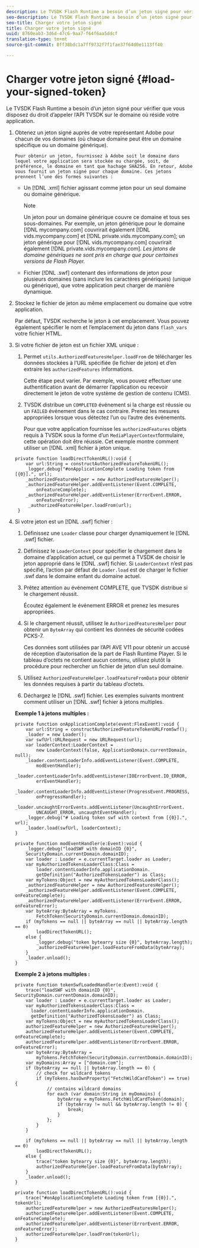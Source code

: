 ```yaml
---
description: Le TVSDK Flash Runtime a besoin d’un jeton signé pour vérifier que vous disposez du droit d’appeler l’API TVSDK sur le domaine où réside votre application.
seo-description: Le TVSDK Flash Runtime a besoin d’un jeton signé pour vérifier que vous disposez du droit d’appeler l’API TVSDK sur le domaine où réside votre application.
seo-title: Charger votre jeton signé
title: Charger votre jeton signé
uuid: 8760eab3-3d6d-47c6-9aa7-f64f6aa5ddcf
translation-type: tm+mt
source-git-commit: 8ff38bdc1a7ff9732f7f1fae37f64d0e1113ff40

---
```



# Charger votre jeton signé {#load-your-signed-token}

Le TVSDK Flash Runtime a besoin d’un jeton signé pour vérifier que vous disposez du droit d’appeler l’API TVSDK sur le domaine où réside votre application.

1. Obtenez un jeton signé auprès de votre représentant Adobe pour chacun de vos domaines (où chaque domaine peut être un domaine spécifique ou un domaine générique).

       Pour obtenir un jeton, fournissez à Adobe soit le domaine dans lequel votre application sera stockée ou chargée, soit, de préférence, le domaine en tant que hachage SHA256. En retour, Adobe vous fournit un jeton signé pour chaque domaine. Ces jetons prennent l’une des formes suivantes :
   
   * Un [!DNL .xml] fichier agissant comme jeton pour un seul domaine ou domaine générique.

      >[!NOTE]
      >
      >Un jeton pour un domaine générique couvre ce domaine et tous ses sous-domaines. Par exemple, un jeton générique pour le domaine [!DNL mycompany.com] couvrirait également [!DNL vids.mycompany.com] et [!DNL private.vids.mycompany.com]; un jeton générique pour [!DNL vids.mycompany.com] couvrirait également [!DNL private.vids.mycompany.com]. *Les jetons de domaine génériques ne sont pris en charge que pour certaines versions de Flash Player.*

   * Fichier [!DNL .swf] contenant des informations de jeton pour plusieurs domaines (sans inclure les caractères génériques) (unique ou générique), que votre application peut charger de manière dynamique.

1. Stockez le fichier de jeton au même emplacement ou domaine que votre application.

   Par défaut, TVSDK recherche le jeton à cet emplacement. Vous pouvez également spécifier le nom et l’emplacement du jeton dans `flash_vars` votre fichier HTML.
1. Si votre fichier de jeton est un fichier XML unique :
   1. Permet `utils.AuthorizedFeaturesHelper.loadFrom` de télécharger les données stockées à l’URL spécifiée (le fichier de jeton) et d’en extraire les `authorizedFeatures` informations.

      Cette étape peut varier. Par exemple, vous pouvez effectuer une authentification avant de démarrer l’application ou recevoir directement le jeton de votre système de gestion de contenu (CMS).

   1. TVSDK distribue un `COMPLETED` événement si la charge est réussie ou un `FAILED` événement dans le cas contraire. Prenez les mesures appropriées lorsque vous détectez l’un ou l’autre des événements.

      Pour que votre application fournisse les `authorizedFeatures` objets requis à TVSDK sous la forme d’un `MediaPlayerContext`formulaire, cette opération doit être réussie.
   Cet exemple montre comment utiliser un [!DNL .xml] fichier à jeton unique.

   ```
   private function loadDirectTokenURL():void { 
       var url:String = constructAuthorizedFeatureTokenURL(); 
       _logger.debug("#onApplicationComplete Loading token from [{0}].", url); 
       _authorizedFeatureHelper = new AuthorizedFeaturesHelper(); 
       _authorizedFeatureHelper.addEventListener(Event.COMPLETE,  
           onFeatureComplete); 
       _authorizedFeatureHelper.addEventListener(ErrorEvent.ERROR,  
           onFeatureError); 
        _authorizedFeatureHelper.loadFrom(url); 
    }
   ```

1. Si votre jeton est un [!DNL .swf] fichier :
   1. Définissez une `Loader` classe pour charger dynamiquement le [!DNL .swf] fichier.
   1. Définissez le `LoaderContext` pour spécifier le chargement dans le domaine d’application actuel, ce qui permet à TVSDK de choisir le jeton approprié dans le [!DNL .swf] fichier. Si `LoaderContext` n’est pas spécifié, l’action par défaut de `Loader.load` est de charger le fichier .swf dans le domaine enfant du domaine actuel.
   1. Prêtez attention au événement COMPLETE, que TVSDK distribue si le chargement réussit.

      Écoutez également le événement ERROR et prenez les mesures appropriées.
   1. Si le chargement réussit, utilisez le `AuthorizedFeaturesHelper` pour obtenir un `ByteArray` qui contient les données de sécurité codées PCKS-7.

      Ces données sont utilisées par l’API AVE V11 pour obtenir un accusé de réception d’autorisation de la part de Flash Runtime Player. Si le tableau d’octets ne contient aucun contenu, utilisez plutôt la procédure pour rechercher un fichier de jeton d’un seul domaine.
   1. Utilisez `AuthorizedFeatureHelper.loadFeatureFromData` pour obtenir les données requises à partir du tableau d’octets.
   1. Déchargez le [!DNL .swf] fichier.
   Les exemples suivants montrent comment utiliser un [!DNL .swf] fichier à jetons multiples.

   **Exemple 1 à jetons multiples :**

   ```
   private function onApplicationComplete(event:FlexEvent):void { 
       var url:String = constructAuthorizedFeatureTokenURLFromSwf();   
       _loader = new Loader(); 
       var swfUrl:URLRequest = new URLRequest(url); 
       var loaderContext:LoaderContext =  
           new LoaderContext(false, ApplicationDomain.currentDomain, null); 
       _loader.contentLoaderInfo.addEventListener(Event.COMPLETE,  
           modEventHandler); 
       _loader.contentLoaderInfo.addEventListener(IOErrorEvent.IO_ERROR,  
           errEventHandler); 
       _loader.contentLoaderInfo.addEventListener(ProgressEvent.PROGRESS,  
           onProgressHandler); 
       _loader.uncaughtErrorEvents.addEventListener(UncaughtErrorEvent. 
           UNCAUGHT_ERROR, uncaughtEventHandler); 
       _logger.debug("# Loading token swf with context from [{0}].", url); 
       _loader.load(swfUrl, loaderContext); 
   } 
   
   private function modEventHandler(e:Event):void { 
       _logger.debug("loadSWF with domainID {0}",  
       SecurityDomain.currentDomain.domainID); 
       var loader : Loader = e.currentTarget.loader as Loader; 
       var myAuthorizedTokensLoaderClass:Class =  
           loader.contentLoaderInfo.applicationDomain. 
           getDefinition("AuthorizedTokensLoader") as Class; 
       var myTokens:Object = new myAuthorizedTokensLoaderClass(); 
       _authorizedFeatureHelper = new AuthorizedFeaturesHelper(); 
       _authorizedFeatureHelper.addEventListener(Event.COMPLETE, onFeatureComplete); 
       _authorizedFeatureHelper.addEventListener(ErrorEvent.ERROR, onFeatureError); 
       var byteArray:ByteArray = myTokens. 
           FetchToken(SecurityDomain.currentDomain.domainID); 
       if (myTokens == null || byteArray == null || byteArray.length == 0) 
           loadDirectTokenURL(); 
       else { 
           _logger.debug("token bytearry size {0}", byteArray.length); 
           _authorizedFeatureHelper.loadFeatureFromData(byteArray); 
       } 
       _loader.unload(); 
   } 
   ```

   **Exemple 2 à jetons multiples :**

   ```
   private function tokenSwfLoadedHandler(e:Event):void { 
       trace("loadSWF with domainID {0}", SecurityDomain.currentDomain.domainID); 
       var loader : Loader = e.currentTarget.loader as Loader; 
       var myAuthorizedTokensLoaderClass:Class =  
         loader.contentLoaderInfo.applicationDomain. 
         getDefinition("AuthorizedTokensLoader") as Class; 
       var myTokens:Object = new myAuthorizedTokensLoaderClass(); 
       authorizedFeatureHelper = new AuthorizedFeaturesHelper(); 
       authorizedFeatureHelper.addEventListener(Event.COMPLETE, onFeatureComplete); 
       authorizedFeatureHelper.addEventListener(ErrorEvent.ERROR, onFeatureError); 
       var byteArray:ByteArray =  
           myTokens.FetchToken(SecurityDomain.currentDomain.domainID); 
       var myDomains:Array = ["domain.com"]; 
       if (byteArray == null || byteArray.length == 0) { 
           // check for wildcard tokens 
           if (myTokens.hasOwnProperty("FetchWildCardToken") == true) { 
               // contains wildcard domains 
               for each (var domain:String in myDomains) { 
                   byteArray = myTokens.FetchWildCardToken(domain); 
                   if (byteArray != null && byteArray.length != 0) { 
                       break; 
                   } 
               }; 
           } 
       } 
   
       if (myTokens == null || byteArray == null || byteArray.length == 0) 
           loadDirectTokenURL(); 
       else { 
           trace("token bytearry size {0}", byteArray.length); 
           authorizedFeatureHelper.loadFeatureFromData(byteArray); 
       } 
       _loader.unload(); 
   } 
   
   private function loadDirectTokenURL():void { 
       trace("#onApplicationComplete Loading token from [{0}].", tokenUrl); 
       authorizedFeatureHelper = new AuthorizedFeaturesHelper(); 
       authorizedFeatureHelper.addEventListener(Event.COMPLETE, onFeatureComplete); 
       authorizedFeatureHelper.addEventListener(ErrorEvent.ERROR, onFeatureError); 
       authorizedFeatureHelper.loadFrom(tokenUrl); 
   }
   ```

